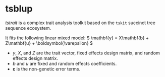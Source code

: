 # tsblup 
_tstrait_ is a complex trait analysis toolkit based on the `tskit` succinct tree sequence ecosystem.

It fits the following linear mixed model:
$ \mathbf{y} = X\mathbf{b} + Z\mathbf{u} + \boldsymbol{\varepsilon} $
- $y$, $X$, and $Z$ are the trait vector, fixed effects design matrix, and random effects design matrix.
- $b$ and $u$ are fixed and random effects coefficients.
- $\boldsymbol{\varepsilon}$ is the non-genetic error terms.


